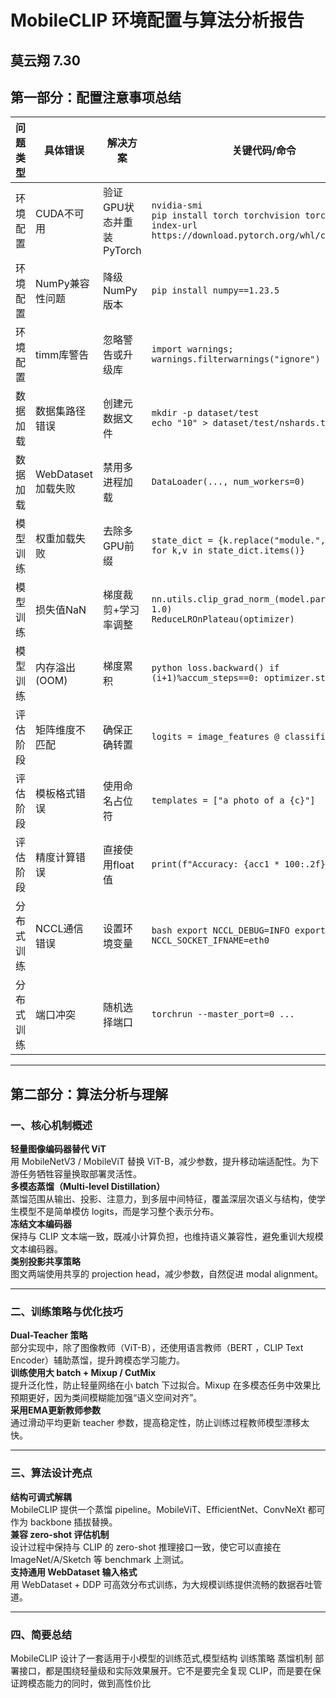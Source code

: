 # MobileCLIP 环境配置与算法分析报告
## 莫云翔 7.30

## 第一部分：配置注意事项总结

| 问题类型                       | 具体错误                             | 解决方案                            | 关键代码/命令                             |
|--------------------|---------------------------------|---------------------------------|--------------------------------------|
| 环境配置          | CUDA不可用                         | 验证GPU状态并重装PyTorch               | `nvidia-smi` <br> `pip install torch torchvision torchaudio --index-url https://download.pytorch.org/whl/cu118` |
| 环境配置          | NumPy兼容性问题                    | 降级NumPy版本                        | `pip install numpy==1.23.5`                  |
| 环境配置          | timm库警告                        | 忽略警告或升级库                      | `import warnings; warnings.filterwarnings("ignore")` |
| 数据加载          | 数据集路径错误                     | 创建元数据文件                        | `mkdir -p dataset/test` <br> `echo "10" > dataset/test/nshards.txt` |
| 数据加载          | WebDataset加载失败                 | 禁用多进程加载                       | `DataLoader(..., num_workers=0)`               |
| 模型训练          | 权重加载失败                      | 去除多GPU前缀                        | `state_dict = {k.replace("module.", ""): v for k,v in state_dict.items()}` |
| 模型训练          | 损失值NaN                        | 梯度裁剪+学习率调整                   | `nn.utils.clip_grad_norm_(model.parameters(), 1.0)` <br> `ReduceLROnPlateau(optimizer)` |
| 模型训练          | 内存溢出(OOM)                    | 梯度累积                            | ```python loss.backward() if (i+1)%accum_steps==0: optimizer.step()``` |
| 评估阶段          | 矩阵维度不匹配                    | 确保正确转置                        | `logits = image_features @ classifier.t()`        |
| 评估阶段          | 模板格式错误                      | 使用命名占位符                       | `templates = ["a photo of a {c}"]`                  |
| 评估阶段          | 精度计算错误                      | 直接使用float值                      | `print(f"Accuracy: {acc1 * 100:.2f}%")`              |
| 分布式训练        | NCCL通信错误                     | 设置环境变量                        | ```bash export NCCL_DEBUG=INFO export NCCL_SOCKET_IFNAME=eth0``` |
| 分布式训练        | 端口冲突                         | 随机选择端口                       | `torchrun --master_port=0 ...`                     |

---

## 第二部分：算法分析与理解

### 一、核心机制概述  
**轻量图像编码器替代 ViT**  
用 MobileNetV3 / MobileViT 替换 ViT-B，减少参数，提升移动端适配性。为下游任务牺牲容量换取部署灵活性。  
**多模态蒸馏（Multi-level Distillation）**  
蒸馏范围从输出、投影、注意力，到多层中间特征，覆盖深层次语义与结构，使学生模型不是简单模仿 logits，而是学习整个表示分布。  
**冻结文本编码器**  
保持与 CLIP 文本端一致，既减小计算负担，也维持语义兼容性，避免重训大规模文本编码器。  
**类别投影共享策略**  
图文两端使用共享的 projection head，减少参数，自然促进 modal alignment。  

---

### 二、训练策略与优化技巧  
**Dual-Teacher 策略**  
部分实现中，除了图像教师（ViT-B），还使用语言教师（BERT ，CLIP Text Encoder）辅助蒸馏，提升跨模态学习能力。  
**训练使用大 batch + Mixup / CutMix**  
提升泛化性，防止轻量网络在小 batch 下过拟合。Mixup 在多模态任务中效果比预期更好，因为类间模糊能加强“语义空间对齐”。  
**采用EMA更新教师参数**  
通过滑动平均更新 teacher 参数，提高稳定性，防止训练过程教师模型漂移太快。  

---

### 三、算法设计亮点  
**结构可调式解耦**  
MobileCLIP 提供一个蒸馏 pipeline。MobileViT、EfficientNet、ConvNeXt 都可作为 backbone 插拔替换。  
**兼容 zero-shot 评估机制**  
设计过程中保持与 CLIP 的 zero-shot 推理接口一致，使它可以直接在 ImageNet/A/Sketch 等 benchmark 上测试。  
**支持通用 WebDataset 输入格式**  
用 WebDataset + DDP 可高效分布式训练，为大规模训练提供流畅的数据吞吐管道。  

---

### 四、简要总结  
MobileCLIP 设计了一套适用于小模型的训练范式,模型结构 训练策略 蒸馏机制 部署接口，都是围绕轻量级和实际效果展开。它不是要完全复现 CLIP，而是要在保证跨模态能力的同时，做到高性价比
